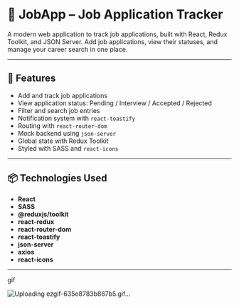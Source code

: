# 📁 JobApp – Job Application Tracker

A modern web application to track job applications, built with React, Redux Toolkit, and JSON Server. Add job applications, view their statuses, and manage your career search in one place.

---

## 🚀 Features

- Add and track job applications
- View application status: Pending / Interview / Accepted / Rejected
- Filter and search job entries
- Notification system with `react-toastify`
- Routing with `react-router-dom`
- Mock backend using `json-server`
- Global state with Redux Toolkit
- Styled with SASS and `react-icons`

---

## 📦 Technologies Used 

- **React**
- **SASS**
- **@reduxjs/toolkit**
- **react-redux**
- **react-router-dom**
- **react-toastify**
- **json-server**
- **axios**
- **react-icons**

---

gif

![Uploading ezgif-635e8783b867b5.gif…]()


